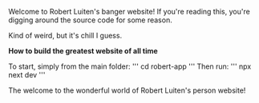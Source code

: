 Welcome to Robert Luiten's banger website! If you're reading this, you're digging around the source code for some reason.

Kind of weird, but it's chill I guess.

**How to build the greatest website of all time**

To start, simply from the main folder:
'''
cd robert-app
'''
Then run:
'''
npx next dev
'''

The welcome to the wonderful world of Robert Luiten's person website!